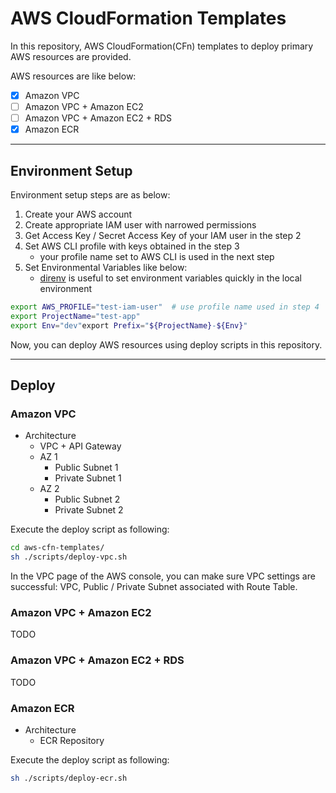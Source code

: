# AWS CloudFormation Templates

In this repository, AWS CloudFormation(CFn) templates to deploy primary AWS resources are provided.

AWS resources are like below:

- [x] Amazon VPC
- [ ] Amazon VPC + Amazon EC2
- [ ] Amazon VPC + Amazon EC2 + RDS
- [x] Amazon ECR

---

## Environment Setup

Environment setup steps are as below:

1. Create your AWS account
2. Create appropriate IAM user with narrowed permissions
3. Get Access Key / Secret Access Key of your IAM user in the step 2
4. Set AWS CLI profile with keys obtained in the step 3
   - your profile name set to AWS CLI is used in the next step
5. Set Environmental Variables like below:
   - [direnv](https://direnv.net/) is useful to set environment variables quickly in the local environment

```sh
export AWS_PROFILE="test-iam-user"  # use profile name used in step 4
export ProjectName="test-app"
export Env="dev"export Prefix="${ProjectName}-${Env}"
```

Now, you can deploy AWS resources using deploy scripts in this repository.

---

## Deploy

### Amazon VPC

- Architecture
  - VPC + API Gateway
  - AZ 1
    - Public Subnet 1
    - Private Subnet 1
  - AZ 2
    - Public Subnet 2
    - Private Subnet 2

Execute the deploy script as following:

```sh
cd aws-cfn-templates/
sh ./scripts/deploy-vpc.sh
```

In the VPC page of the AWS console, you can make sure VPC settings are successful: VPC, Public / Private Subnet associated with Route Table.

### Amazon VPC + Amazon EC2

TODO

### Amazon VPC + Amazon EC2 + RDS

TODO

### Amazon ECR

- Architecture
  - ECR Repository

Execute the deploy script as following:

```sh
sh ./scripts/deploy-ecr.sh
```
